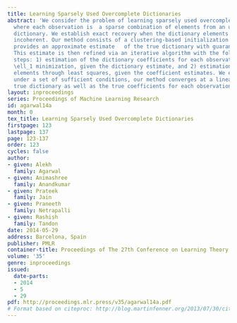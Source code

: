 ```yaml
---
title: Learning Sparsely Used Overcomplete Dictionaries
abstract: 'We consider the problem of learning sparsely used overcomplete dictionaries,
  where each observation is  a sparse combination of elements from an unknown overcomplete
  dictionary. We establish exact recovery when the dictionary elements are mutually
  incoherent. Our method consists of a clustering-based initialization step, which
  provides an approximate estimate   of the true dictionary with guaranteed accuracy.
  This estimate is then refined via an iterative algorithm with the following alternating
  steps: 1) estimation of the dictionary coefficients for each observation through
  \ell_1 minimization, given the dictionary estimate, and 2) estimation of the dictionary
  elements through least squares, given the coefficient estimates. We establish that,
  under a set of sufficient conditions, our method converges at a linear rate to the
  true dictionary as well as the true coefficients for each observation.'
layout: inproceedings
series: Proceedings of Machine Learning Research
id: agarwal14a
month: 0
tex_title: Learning Sparsely Used Overcomplete Dictionaries
firstpage: 123
lastpage: 137
page: 123-137
order: 123
cycles: false
author:
- given: Alekh
  family: Agarwal
- given: Animashree
  family: Anandkumar
- given: Prateek
  family: Jain
- given: Praneeth
  family: Netrapalli
- given: Rashish
  family: Tandon
date: 2014-05-29
address: Barcelona, Spain
publisher: PMLR
container-title: Proceedings of The 27th Conference on Learning Theory
volume: '35'
genre: inproceedings
issued:
  date-parts:
  - 2014
  - 5
  - 29
pdf: http://proceedings.mlr.press/v35/agarwal14a.pdf
# Format based on citeproc: http://blog.martinfenner.org/2013/07/30/citeproc-yaml-for-bibliographies/
---
```


